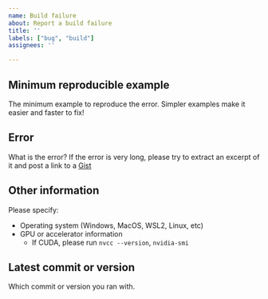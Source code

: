 ```yaml
---
name: Build failure
about: Report a build failure
title: ''
labels: ["bug", "build"]
assignees: ''

---
```


## Minimum reproducible example
The minimum example to reproduce the error. Simpler examples make it easier and faster to fix!

## Error
What is the error? If the error is very long, please try to extract an excerpt of it and post a link to a [Gist](https://gist.github.com/)

## Other information
Please specify:
- Operating system (Windows, MacOS, WSL2, Linux, etc)
- GPU or accelerator information
    - If CUDA, please run `nvcc --version`, `nvidia-smi`

## Latest commit or version
Which commit or version you ran with.
